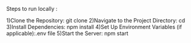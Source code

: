 Steps to run locally :

1)Clone the Repository: git clone <repository-url>
2)Navigate to the Project Directory: cd <project-directory>
3)Install Dependencies: npm install
4)Set Up Environment Variables (if applicable):.env file
5)Start the Server: npm start

